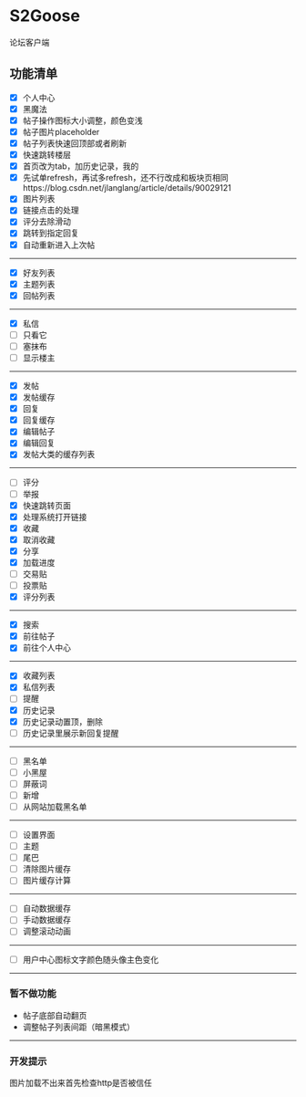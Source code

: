 # S2Goose
论坛客户端

## 功能清单
- [x] 个人中心
- [x] 黑魔法
- [x] 帖子操作图标大小调整，颜色变浅
- [x] 帖子图片placeholder
- [x] 帖子列表快速回顶部或者刷新
- [x] 快速跳转楼层
- [x] 首页改为tab，加历史记录，我的
- [x] 先试单refresh，再试多refresh，还不行改成和板块页相同https://blog.csdn.net/jlanglang/article/details/90029121
- [x] 图片列表
- [x] 链接点击的处理
- [x] 评分去除滑动
- [x] 跳转到指定回复
- [x] 自动重新进入上次帖
---
- [x] 好友列表
- [x] 主题列表
- [x] 回帖列表
---
- [x] 私信
- [ ] 只看它
- [ ] 塞抹布
- [ ] 显示楼主
---
- [x] 发帖
- [x] 发帖缓存
- [x] 回复
- [x] 回复缓存
- [x] 编辑帖子
- [x] 编辑回复
- [x] 发帖大类的缓存列表
---
- [ ] 评分
- [ ] 举报
- [x] 快速跳转页面
- [x] 处理系统打开链接
- [x] 收藏
- [x] 取消收藏
- [x] 分享
- [x] 加载进度
- [ ] 交易贴
- [ ] 投票贴
- [x] 评分列表
---
- [x] 搜索
- [x] 前往帖子
- [x] 前往个人中心
---
- [x] 收藏列表
- [x] 私信列表
- [ ] 提醒
- [x] 历史记录
- [x] 历史记录动置顶，删除
- [ ] 历史记录里展示新回复提醒
---
- [ ] 黑名单
- [ ] 小黑屋
- [ ] 屏蔽词
- [ ] 新增
- [ ] 从网站加载黑名单
---
- [ ] 设置界面
- [ ] 主题
- [ ] 尾巴
- [ ] 清除图片缓存
- [ ] 图片缓存计算
---
- [ ] 自动数据缓存
- [ ] 手动数据缓存
- [ ] 调整滚动动画
---
- [ ] 用户中心图标文字颜色随头像主色变化 
---
### 暂不做功能
* 帖子底部自动翻页
* 调整帖子列表间距（暗黑模式）
---
### 开发提示
图片加载不出来首先检查http是否被信任
